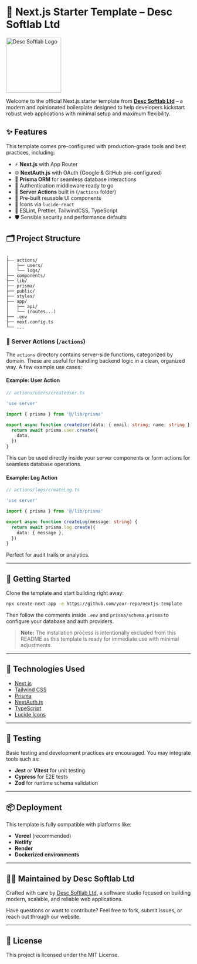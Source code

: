 
# 🧩 Next.js Starter Template – Desc Softlab Ltd
<img src="/public/Desc Softlab Logo.png" alt="Desc Softlab Logo" width="150" />

Welcome to the official Next.js starter template from **[Desc Softlab Ltd](https://descsoftlab.com)** – a modern and opinionated boilerplate designed to help developers kickstart robust web applications with minimal setup and maximum flexibility.

## ✨ Features

This template comes pre-configured with production-grade tools and best practices, including:

- ⚡ **Next.js** with App Router
- 🌐 **NextAuth.js** with OAuth (Google & GitHub pre-configured)
- 💾 **Prisma ORM** for seamless database interactions
- 🔐 Authentication middleware ready to go
- 🧠 **Server Actions** built in (`/actions` folder)
- 🧱 Pre-built reusable UI components
- 🎨 Icons via `lucide-react`
- 🧼 ESLint, Prettier, TailwindCSS, TypeScript
- 🛡️ Sensible security and performance defaults

## 🗂️ Project Structure

```
.
├── actions/
│   ├── users/
│   └── logs/
├── components/
├── lib/
├── prisma/
├── public/
├── styles/
├── app/
│   ├── api/
│   └── (routes...)
├── .env
├── next.config.ts
└── ...
```

### 🔄 Server Actions (`/actions`)

The `actions` directory contains server-side functions, categorized by domain. These are useful for handling backend logic in a clean, organized way. A few example use cases:

#### Example: User Action

```ts
// actions/users/createUser.ts

'use server'

import { prisma } from '@/lib/prisma'

export async function createUser(data: { email: string; name: string }) {
  return await prisma.user.create({
    data,
  })
}
```

This can be used directly inside your server components or form actions for seamless database operations.

#### Example: Log Action

```ts
// actions/logs/createLog.ts

'use server'

import { prisma } from '@/lib/prisma'

export async function createLog(message: string) {
  return await prisma.log.create({
    data: { message },
  })
}
```

Perfect for audit trails or analytics.

---

## 🚀 Getting Started

Clone the template and start building right away:

```bash
npx create-next-app -e https://github.com/your-repo/nextjs-template
```

Then follow the comments inside `.env` and `prisma/schema.prisma` to configure your database and auth providers.

> **Note:** The installation process is intentionally excluded from this README as this template is ready for immediate use with minimal adjustments.

---

## 🔧 Technologies Used

- [Next.js](https://nextjs.org/)
- [Tailwind CSS](https://tailwindcss.com/)
- [Prisma](https://www.prisma.io/)
- [NextAuth.js](https://next-auth.js.org/)
- [TypeScript](https://www.typescriptlang.org/)
- [Lucide Icons](https://lucide.dev/)

---

## 🧪 Testing

Basic testing and development practices are encouraged. You may integrate tools such as:

- **Jest** or **Vitest** for unit testing
- **Cypress** for E2E tests
- **Zod** for runtime schema validation

---

## 📦 Deployment

This template is fully compatible with platforms like:

- **Vercel** (recommended)
- **Netlify**
- **Render**
- **Dockerized environments**

---

## 👨‍💻 Maintained by Desc Softlab Ltd

Crafted with care by [Desc Softlab Ltd](https://descsoftlab.com), a software studio focused on building modern, scalable, and reliable web applications.

Have questions or want to contribute? Feel free to fork, submit issues, or reach out through our website.

---

## 📄 License

This project is licensed under the MIT License.
